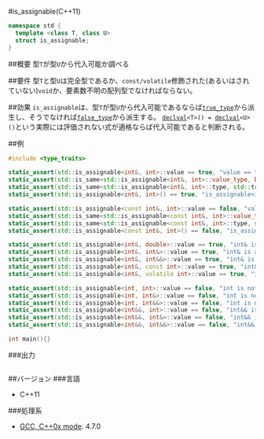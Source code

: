 #is_assignable(C++11)
```cpp
namespace std {
  template <class T, class U>
  struct is_assignable;
}
```

##概要
型`T`が型`U`から代入可能か調べる


##要件
型`T`と型`U`は完全型であるか、`const/volatile`修飾された(あるいはされていない)`void`か、要素数不明の配列型でなければならない。


##効果
`is_assignable`は、型`T`が型`U`から代入可能であるならば[`true_type`](./integral_constant-true_type-false_type.md)から派生し、そうでなければ[`false_type`](./integral_constant-true_type-false_type.md)から派生する。 
[`declval`](/reference/utility/declval.md)`<T>() = `[`declval`](/reference/utility/declval.md)`<U>()`という実際には評価されない式が適格ならば代入可能であると判断される。


##例
```cpp
#include <type_traits>

static_assert(std::is_assignable<int&, int>::value == true, "value == true, int is assignable");
static_assert(std::is_same<std::is_assignable<int&, int>::value_type, bool>::value, "value_type == bool");
static_assert(std::is_same<std::is_assignable<int&, int>::type, std::true_type>::value, "type == true_type");
static_assert(std::is_assignable<int&, int>() == true, "is_assignable<int>() == true");

static_assert(std::is_assignable<const int&, int>::value == false, "value == false, s is not assignable");
static_assert(std::is_same<std::is_assignable<const int&, int>::value_type, bool>::value, "value_type == bool");
static_assert(std::is_same<std::is_assignable<const int&, int>::type, std::false_type>::value, "type == false_type");
static_assert(std::is_assignable<const int&, int>() == false, "is_assignable<s>() == false");

static_assert(std::is_assignable<int&, double>::value == true, "int& is assignable from double");
static_assert(std::is_assignable<int&, int&>::value == true, "int& is assignable from int&");
static_assert(std::is_assignable<int&, int&&>::value == true, "int& is assignable from int&&");
static_assert(std::is_assignable<int&, const int>::value == true, "int& is assignable from const int");
static_assert(std::is_assignable<int&, volatile int>::value == true, "int& is assignable from volatile int");

static_assert(std::is_assignable<int, int>::value == false, "int is not assignable from int");
static_assert(std::is_assignable<int, int&>::value == false, "int is not assignable from int&");
static_assert(std::is_assignable<int, int&&>::value == false, "int is not assignable from int&&");
static_assert(std::is_assignable<int&&, int>::value == false, "int&& is not assignable from int");
static_assert(std::is_assignable<int&&, int&>::value == false, "int&& is not assignable from int&");
static_assert(std::is_assignable<int&&, int&&>::value == false, "int&& is not assignable from int&&");

int main(){}
```

###出力
```
```

##バージョン
###言語
- C++11

###処理系
- [GCC, C++0x mode](/implementation#gcc.md): 4.7.0

